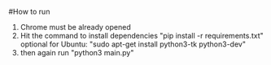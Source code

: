 #How to run
1. Chrome must be already opened
2. Hit the command to install dependencies  "pip install -r requirements.txt"
optional for Ubuntu: "sudo apt-get install python3-tk python3-dev"
3. then again run "python3 main.py"

